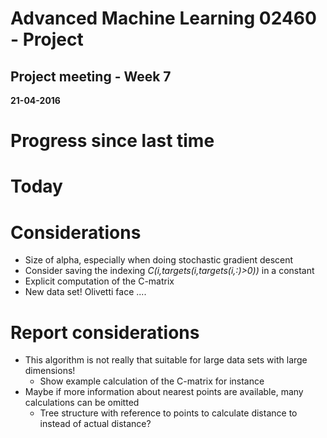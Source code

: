 # Advanced Machine Learning 02460 - Project
## Project meeting - Week 7
**21-04-2016**


# Progress since last time
 

# Today




# Considerations
- Size of alpha, especially when doing stochastic gradient descent
- Consider saving the indexing *C(i,targets(i,targets(i,:)>0))* in a constant
- Explicit computation of the C-matrix
- New data set! Olivetti face ....

# Report considerations
- This algorithm is not really that suitable for large data sets with large dimensions!
  - Show example calculation of the C-matrix for instance
- Maybe if more information about nearest points are available, many calculations can be omitted
  - Tree structure with reference to points to calculate distance to instead of actual distance?
  
